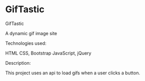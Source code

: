 # GifTastic

GifTastic

A dynamic gif image site 

Technologies used:

HTML
CSS, Bootstrap
JavaScript, jQuery

Description:

This project uses an api to load gifs when a user clicks a button.
